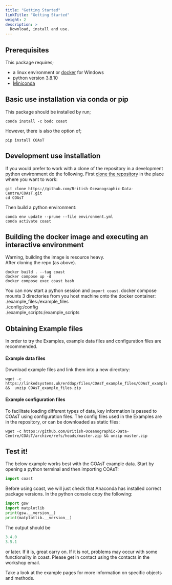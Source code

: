 ```yaml
---
title: "Getting Started"
linkTitle: "Getting Started"
weight: 2
description: >
  Download, install and use.
---
```


## Prerequisites

This package requires;
- a linux environment or [docker](https://docs.docker.com/desktop/install/windows-install/) for Windows
- python version 3.8.10
- [Miniconda](https://docs.conda.io/en/latest/miniconda.html#linux-installers)

## Basic use installation via conda or pip

This package should be installed by run;
```shell
conda install -c bodc coast
```
However, there is also the option of;
```shell
pip install COAsT
```

## Development use installation

If you would prefer to work with a clone of the repository in a development
python environment do the following. First [clone the repository](https://docs.github.com/en/repositories/creating-and-managing-repositories/cloning-a-repository) in the place
where you want to work:
```
git clone https://github.com/British-Oceanographic-Data-Centre/COAsT.git
cd COAsT
```
Then build a python environment:

```
conda env update --prune --file environment.yml 
conda activate coast
```

## Building the docker image and executing an interactive environment
Warning, building the image is resource heavy.  
After cloning the repo (as above). 
```shell
docker build . --tag coast
docker compose up -d
docker compose exec coast bash
```
You can now start a python session and `import coast`.
docker compose mounts 3 directories from you host machine onto the docker container:  
  ./example_files:/example_files   
  ./config:/config  
  ./example_scripts:/example_scripts  



## Obtaining Example files

In order to try the Examples, example data files and configuration files are recommended.

#### Example data files

Download example files and link them into a new directory:

```shell
wget -c https://linkedsystems.uk/erddap/files/COAsT_example_files/COAsT_example_files.zip &&  unzip COAsT_example_files.zip
```

#### Example configuration files

To facilitate loading different types of data, key information is passed to COAsT using configuration files. The config files used in the Examples are in the repository, or can be downloaded as static files:

```shell
wget -c https://github.com/British-Oceanographic-Data-Centre/COAsT/archive/refs/heads/master.zip && unzip master.zip
```

## Test it!
The below example works best with the COAsT example data. Start by opening a
python terminal and then importing COAsT:
```python
import coast
```
Before using coast, we will just check that Anaconda has installed correct package versions. In the python console copy the following:
```python
import gsw
import matplotlib
print(gsw.__version__)
print(matplotlib.__version__)
```
The output should be
```python
3.4.0
3.5.1
```
or later. If it is, great carry on. If it is not, problems may occur with some functionality in coast. Please get in contact using the contacts in the workshop email.

Take a look at the example pages for more information on
specific objects and methods.
